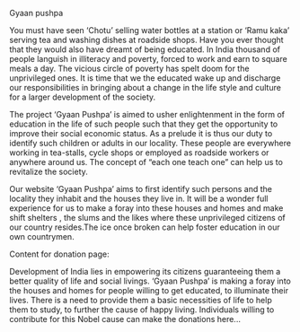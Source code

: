 Gyaan pushpa



You must have seen ‘Chotu’ selling water bottles at a station or ‘Ramu kaka’ serving tea and washing dishes at roadside shops. Have you ever thought that they would also have dreamt of being educated.
In India thousand of people languish in  illiteracy and poverty, forced to work and earn to square meals a day. The vicious circle of poverty has spelt doom for the unprivileged ones. It is time that we the educated wake up and discharge our responsibilities in bringing about a change in the life style and culture for a larger development of the society.

The project ‘Gyaan Pushpa’ is aimed to usher enlightenment in the form of education in the life of such people such that they get the opportunity to improve their social economic status. As a prelude it is thus our duty to identify such children or adults in our locality. These people are everywhere working in tea-stalls, cycle shops or employed as roadside workers or anywhere around us. The concept of “each one teach one” can help us to revitalize the society.

Our website ‘Gyaan Pushpa’ aims to first identify such persons and the locality they inhabit and the houses they live in. It will be a wonder full experience for us to make a foray into these houses and homes and make shift shelters , the slums and the likes where these unprivileged citizens of our country resides.The ice once broken can help foster education in our own countrymen.

Content for donation page:

Development of India lies in empowering its citizens guaranteeing  them a better quality of life and social livings. ‘Gyaan Pushpa’ is making a foray into the houses and homes for people willing to get educated, to illuminate their lives. There is a need to provide them a basic necessities of life to help them to study, to further the cause of happy living. Individuals willing to contribute for this Nobel cause can make the donations here...
